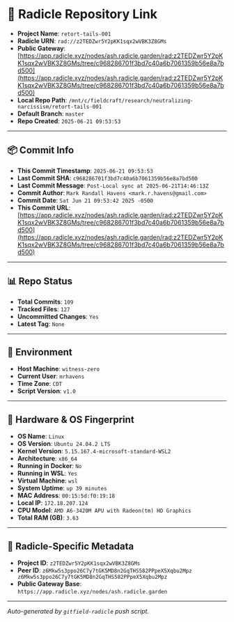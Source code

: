 # 🔗 Radicle Repository Link

- **Project Name**: `retort-tails-001`
- **Radicle URN**: `rad://z2TEDZwr5Y2pKK1sqx2wVBK3Z8GMs`
- **Public Gateway**: [https://app.radicle.xyz/nodes/ash.radicle.garden/rad:z2TEDZwr5Y2pKK1sqx2wVBK3Z8GMs/tree/c968286701f3bd7c40a6b7061359b56e8a7bd500](https://app.radicle.xyz/nodes/ash.radicle.garden/rad:z2TEDZwr5Y2pKK1sqx2wVBK3Z8GMs/tree/c968286701f3bd7c40a6b7061359b56e8a7bd500)
- **Local Repo Path**: `/mnt/c/fieldcraft/research/neutralizing-narcissism/retort-tails-001`
- **Default Branch**: `master`
- **Repo Created**: `2025-06-21 09:53:53`

---

## 📦 Commit Info

- **This Commit Timestamp**: `2025-06-21 09:53:53`
- **Last Commit SHA**: `c968286701f3bd7c40a6b7061359b56e8a7bd500`
- **Last Commit Message**: `Post-Local sync at 2025-06-21T14:46:13Z`
- **Commit Author**: `Mark Randall Havens <mark.r.havens@gmail.com>`
- **Commit Date**: `Sat Jun 21 09:53:42 2025 -0500`
- **This Commit URL**: [https://app.radicle.xyz/nodes/ash.radicle.garden/rad:z2TEDZwr5Y2pKK1sqx2wVBK3Z8GMs/tree/c968286701f3bd7c40a6b7061359b56e8a7bd500](https://app.radicle.xyz/nodes/ash.radicle.garden/rad:z2TEDZwr5Y2pKK1sqx2wVBK3Z8GMs/tree/c968286701f3bd7c40a6b7061359b56e8a7bd500)

---

## 📊 Repo Status

- **Total Commits**: `109`
- **Tracked Files**: `127`
- **Uncommitted Changes**: `Yes`
- **Latest Tag**: `None`

---

## 🧭 Environment

- **Host Machine**: `witness-zero`
- **Current User**: `mrhavens`
- **Time Zone**: `CDT`
- **Script Version**: `v1.0`

---

## 🧬 Hardware & OS Fingerprint

- **OS Name**: `Linux`
- **OS Version**: `Ubuntu 24.04.2 LTS`
- **Kernel Version**: `5.15.167.4-microsoft-standard-WSL2`
- **Architecture**: `x86_64`
- **Running in Docker**: `No`
- **Running in WSL**: `Yes`
- **Virtual Machine**: `wsl`
- **System Uptime**: `up 39 minutes`
- **MAC Address**: `00:15:5d:f0:19:18`
- **Local IP**: `172.18.207.124`
- **CPU Model**: `AMD A6-3420M APU with Radeon(tm) HD Graphics`
- **Total RAM (GB)**: `3.63`

---

## 🌱 Radicle-Specific Metadata

- **Project ID**: `z2TEDZwr5Y2pKK1sqx2wVBK3Z8GMs`
- **Peer ID**: `z6Mkw5s3ppo26C7y7tGK5MD8n2GqTHS582PPpeX5Xqbu2Mpz
z6Mkw5s3ppo26C7y7tGK5MD8n2GqTHS582PPpeX5Xqbu2Mpz`
- **Public Gateway Base**: `https://app.radicle.xyz/nodes/ash.radicle.garden`

---

_Auto-generated by `gitfield-radicle` push script._
